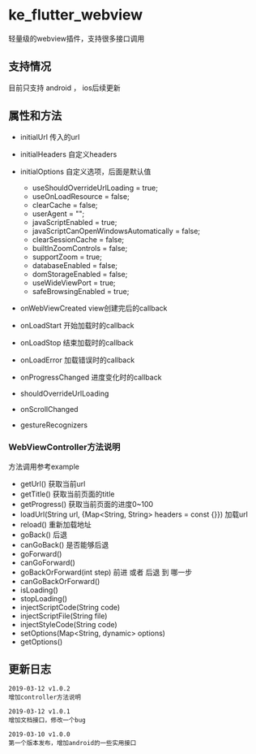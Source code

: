 # ke_flutter_webview
轻量级的webview插件，支持很多接口调用

## 支持情况
目前只支持 android ， ios后续更新

## 属性和方法
- initialUrl    传入的url
- initialHeaders  自定义headers
- initialOptions  自定义选项，后面是默认值
    - useShouldOverrideUrlLoading = true;
    - useOnLoadResource = false;
    - clearCache = false;
    - userAgent = "";
    - javaScriptEnabled = true;
    - javaScriptCanOpenWindowsAutomatically = false;
    - clearSessionCache = false;
    - builtInZoomControls = false;
    - supportZoom = true;
    - databaseEnabled = false;
    - domStorageEnabled = false;
    - useWideViewPort = true;
    - safeBrowsingEnabled = true;

- onWebViewCreated  view创建完后的callback
- onLoadStart       开始加载时的callback
- onLoadStop        结束加载时的callback
- onLoadError       加载错误时的callback
- onProgressChanged 进度变化时的callback
- shouldOverrideUrlLoading  
- onScrollChanged
- gestureRecognizers

### WebViewController方法说明
方法调用参考example
- getUrl()         获取当前url
- getTitle()       获取当前页面的title
- getProgress()    获取当前页面的进度0~100
- loadUrl(String url, {Map<String, String> headers = const {}})  加载url
- reload()         重新加载地址
- goBack()         后退
- canGoBack()      是否能够后退
- goForward()
- canGoForward()
- goBackOrForward(int step)  前进 或者 后退 到 哪一步
- canGoBackOrForward()
- isLoading()
- stopLoading()
- injectScriptCode(String code)
- injectScriptFile(String file)
- injectStyleCode(String code)
- setOptions(Map<String, dynamic> options)
- getOptions()


## 更新日志
```
2019-03-12 v1.0.2
增加controller方法说明

2019-03-12 v1.0.1
增加文档接口，修改一个bug

2019-03-10 v1.0.0
第一个版本发布，增加android的一些实用接口

```
